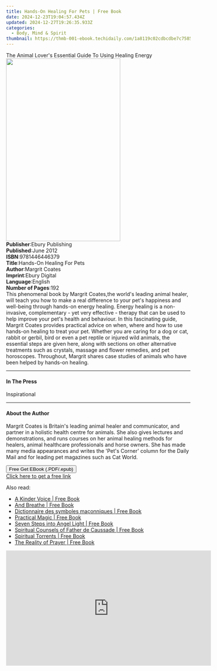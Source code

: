 ```yaml
---
title: Hands-On Healing For Pets | Free Book
date: 2024-12-23T19:04:57.434Z
updated: 2024-12-27T19:26:35.933Z
categories:
  - Body, Mind & Spirit
thumbnail: https://thmb-001-ebook.techidaily.com/1a8119c02cdbcdbe7c75853d9107ee4c422a1521d0536ecea15080a3b4382e93.jpg
---
```

<main id="book-container">
  <div class="flex flex-col">
    <div class="book-brief flex-1 py-6 px-4 sm:p-6 md:py-10 md:px-8">
      <!-- brief-->
      <div class="book-brief-main">
        The Animal Lover's Essential Guide To Using Healing Energy
      </div>
    </div>
    <div
      class="book-meta-info flex-1 grid gap-4 col-start-1 col-end-3 row-start-1 sm:mb-6 sm:grid-cols-4 lg:gap-6 lg:col-start-2 lg:row-end-6 lg:row-span-6 lg:mb-0"
    >
      <div
        class="book-meta-info-left place-content-center mt-4 p-4 text-sm leading-6 col-start-2 col-span-2 dark:text-slate-400"
      >
        <img
          class="w-full h-500 object-cover rounded-lg sm:h-255 sm:col-span-2 lg:col-span-full"
          src="https://img-001-ebook.techidaily.com/ed7dbf248fffac71cd4e89655e2dad177c8f6745e1bbfdee4c961d5a1393a967.jpg"
          alt=""
          width="312"
          height="500"
        />
      </div>
      <div
        class="book-meta-info-right mt-2 col-start-1 row-start-2 col-span-3 self-center"
      >
        <!-- meta data  -->
        <div class="flex flex-col px-4 md:px-8">
          <div class="flex-1">
            <strong>Publisher</strong>:<span class="px-2"
              >Ebury Publishing</span
            >
          </div>
          <div class="flex-1">
            <strong>Published</strong>:<span class="px-2">June 2012</span>
          </div>
          <div class="flex-1">
            <strong>ISBN</strong>:<span class="px-2">9781446446379</span>
          </div>
          <div class="flex-1">
            <strong>Title</strong>:<span class="px-2"
              >Hands-On Healing For Pets</span
            >
          </div>
          <div class="flex-1">
            <strong>Author</strong>:<span class="px-2">Margrit Coates</span>
          </div>
          <div class="flex-1">
            <strong>Imprint</strong>:<span class="px-2">Ebury Digital</span>
          </div>
          <div class="flex-1">
            <strong>Language</strong>:<span class="px-2">English</span>
          </div>
          <div class="flex-1">
            <strong>Number of Pages</strong>:<span class="px-2">192</span>
          </div>
        </div>
      </div>
    </div>
    <div class="book-description flex-1 py-6 px-4 sm:p-6 md:py-10 md:px-8">
      <div class="book-description-main">
        <div accordion-content="" id="description">
          This phenomenal book by Margrit Coates,the world's leading animal
          healer, will teach you how to make a real difference to your pet's
          happiness and well-being through hands-on energy healing. Energy
          healing is a non-invasive, complementary - yet very effective -
          therapy that can be used to help improve your pet's health and
          behaviour. In this fascinating guide, Margrit Coates provides
          practical advice on when, where and how to use hands-on healing to
          treat your pet. Whether you are caring for a dog or cat, rabbit or
          gerbil, bird or even a pet reptile or injured wild animals, the
          essential steps are given here, along with sections on other
          alternative treatments such as crystals, massage and flower remedies,
          and pet horoscopes. Throughout, Margrit shares case studies of animals
          who have been helped by hands-on healing.
        </div>
      </div>
    </div>
    <div class="book-excerpts flex-1 py-6 px-4 sm:p-6 md:py-10 md:px-8">
      <!-- excerpts-->
      <div class="book-excerpts-main">
        <hr />
        <h4 class="placeholder placeholder-heading">
          <span>In The Press</span>
        </h4>
        <p>Inspirational</p>
      </div>
    </div>
    <div class="book-about-author flex-1 py-6 px-4 sm:p-6 md:py-10 md:px-8">
      <!-- about author-->
      <div class="book-main-author-main">
        <hr />
        <h4 class="placeholder placeholder-heading">
          <span>About the Author</span>
        </h4>
        <p>
          Margrit Coates is Britain's leading animal healer and communicator,
          and partner in a holistic health centre for animals. She also gives
          lectures and demonstrations, and runs courses on her animal healing
          methods for healers, animal healthcare professionals and horse owners.
          She has made many media appearances and writes the 'Pet's Corner'
          column for the Daily Mail and for leading pet magazines such as Cat
          World.
        </p>
      </div>
    </div>
    <div class="book-free-get flex-1 py-6 px-4 sm:p-6 md:py-10 md:px-8">
      <button
        id="btn-free-get"
        class="bg-blue-500 hover:bg-blue-700 text-white font-bold py-2 px-4 rounded"
      >
        Free Get EBook (.PDF/.epub)
      </button>
      <div id="countdown-display" class="px-2 text-lg mt-2"></div>
      <a
        id="free-link"
        class="hidden bg-blue-500 hover:bg-blue-700 text-white font-bold py-2 px-4 rounded"
        href="https://www.ebooks.com/en-us/book/902080/hands-on-healing-for-pets/margrit-coates/"
        target="_blank"
        >Click here to get a free link</a
      >
    </div>
    <script>
      let countdownTime = 0;
      let countdownInterval = null;
      document
        .getElementById('btn-free-get')
        .addEventListener('click', startCountdown);
      function startCountdown() {
        countdownTime = new Date().getTime() + 60000 * 3;
        countdownInterval = setInterval(updateCountdown, 1000);
        document.getElementById('btn-free-get').disabled = true;
        document
          .getElementById('btn-free-get')
          .classList.add('bg-gray-500', 'cursor-not-allowed');
      }
      function updateCountdown() {
        let currentTime = new Date().getTime();
        let timeLeft = countdownTime - currentTime;
        let secondsLeft = Math.floor(timeLeft / 1000);
        document.getElementById('countdown-display').innerHTML =
          `Remaining time: ${secondsLeft} seconds.`;
        if (secondsLeft <= 0) {
          clearInterval(countdownInterval);
          document.getElementById('btn-free-get').classList.add('hidden');
          document.getElementById('free-link').classList.remove('hidden');
          document.getElementById('countdown-display').innerHTML = '';
        }
      }
    </script>
  </div>
</main>

<ins class="adsbygoogle"
      style="display:block"
      data-ad-client="ca-pub-7571918770474297"
      data-ad-slot="8358498916"
      data-ad-format="auto"
      data-full-width-responsive="true"></ins>
    

<span class="atpl-alsoreadstyle">Also read:</span>
<div><ul>
<li><a href="https://novels-ebooks.techidaily.com/95664625-9781616496425-a-kinder-voice/"><u>A Kinder Voice | Free Book</u></a></li>
<li><a href="https://novels-ebooks.techidaily.com/95662950-9780738220277-and-breathe/"><u>And Breathe | Free Book</u></a></li>
<li><a href="https://novels-ebooks.techidaily.com/95665762-9782268084244-dictionnaire-des-symboles-maconniques/"><u>Dictionnaire des symboles maçonniques | Free Book</u></a></li>
<li><a href="https://novels-ebooks.techidaily.com/95662947-9780762463084-practical-magic/"><u>Practical Magic | Free Book</u></a></li>
<li><a href="https://novels-ebooks.techidaily.com/95660839-9781786780591-seven-steps-into-angel-light/"><u>Seven Steps into Angel Light | Free Book</u></a></li>
<li><a href="https://novels-ebooks.techidaily.com/95665125-9781515413585-spiritual-counsels-of-father-de-caussade/"><u>Spiritual Counsels of Father de Caussade | Free Book</u></a></li>
<li><a href="https://novels-ebooks.techidaily.com/95665126-9781515413578-spiritual-torrents/"><u>Spiritual Torrents | Free Book</u></a></li>
<li><a href="https://novels-ebooks.techidaily.com/95665141-9781515413233-the-reality-of-prayer/"><u>The Reality of Prayer | Free Book</u></a></li>
</ul></div>

<!-- affiliate ads begin -->
<iframe width="560" height="315" src="https://www.youtube.com/embed/eMEJvwMM0vk?si=EQF_jo_4u9v5iJ_C" title="YouTube video player" frameborder="0" allow="accelerometer; autoplay; clipboard-write; encrypted-media; gyroscope; picture-in-picture; web-share" referrerpolicy="strict-origin-when-cross-origin" allowfullscreen></iframe>
<!-- affiliate ads end -->

